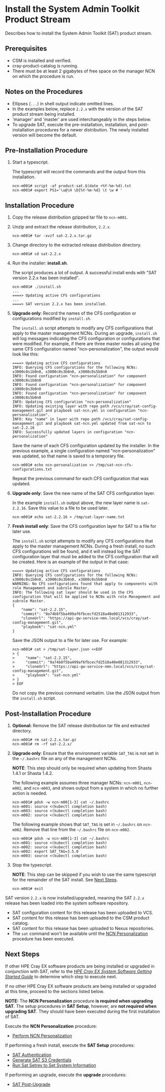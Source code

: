 # Install the System Admin Toolkit Product Stream

Describes how to install the System Admin Toolkit (SAT) product stream.

## Prerequisites

- CSM is installed and verified.
- cray-product-catalog is running.
- There must be at least 2 gigabytes of free space on the manager NCN on which the
  procedure is run.

## Notes on the Procedures

- Ellipses (`...`) in shell output indicate omitted lines.
- In the examples below, replace `2.2.x` with the version of the SAT product stream
  being installed.
- 'manager' and 'master' are used interchangeably in the steps below.
- To upgrade SAT, execute the pre-installation, installation, and post-installation
  procedures for a newer distribution. The newly installed version will become
  the default.

## Pre-Installation Procedure

1.  Start a typescript.

    The typescript will record the commands and the output from this installation.

    ```screen
    ncn-m001# script -af product-sat.$(date +%Y-%m-%d).txt
    ncn-m001# export PS1='\u@\H \D{%Y-%m-%d} \t \w # '
    ```

## Installation Procedure

1.  Copy the release distribution gzipped tar file to `ncn-m001`.

1.  Unzip and extract the release distribution, `2.2.x`.

    ```screen
    ncn-m001# tar -xvzf sat-2.2.x.tar.gz
    ```

1.  Change directory to the extracted release distribution directory.

    ```screen
    ncn-m001# cd sat-2.2.x
    ```

1.  Run the installer: **install.sh**.

    The script produces a lot of output. A successful install ends with "SAT
    version 2.2.x has been installed".

    ```screen
    ncn-m001# ./install.sh
    ...
    ====> Updating active CFS configurations
    ...
    ====> SAT version 2.2.x has been installed.
    ```

1.  **Upgrade only**: Record the names of the CFS configuration or
    configurations modified by `install.sh`.

    The `install.sh` script attempts to modify any CFS configurations that apply
    to the master management NCNs. During an upgrade, `install.sh` will log
    messages indicating the CFS configuration or configurations that were
    modified. For example, if there are three master nodes all using the same
    CFS configuration named "ncn-personalization", the output would look like
    this:

    ```screen
    ====> Updating active CFS configurations
    INFO: Querying CFS configurations for the following NCNs: x3000c0s1b0n0, x3000c0s3b0n0, x3000c0s5b0n0
    INFO: Found configuration "ncn-personalization" for component x3000c0s1b0n0
    INFO: Found configuration "ncn-personalization" for component x3000c0s3b0n0
    INFO: Found configuration "ncn-personalization" for component x3000c0s5b0n0
    INFO: Updating CFS configuration "ncn-personalization"
    INFO: Updating existing layer with repo path /vcs/cray/sat-config-management.git and playbook sat-ncn.yml in configuration "ncn-personalization".
    INFO: Key "name" in layer with repo path /vcs/cray/sat-config-management.git and playbook sat-ncn.yml updated from sat-ncn to sat-2.2.16
    INFO: Successfully updated layers in configuration "ncn-personalization"
    ```

    Save the name of each CFS configuration updated by the installer. In the
    previous example, a single configuration named "ncn-personalization" was
    updated, so that name is saved to a temporary file.

    ```screen
    ncn-m001# echo ncn-personalization >> /tmp/sat-ncn-cfs-configurations.txt
    ```

    Repeat the previous command for each CFS configuration that was updated.

1.  **Upgrade only**: Save the new name of the SAT CFS configuration layer.

    In the example `install.sh` output above, the new layer name is
    `sat-2.2.16`. Save this value to a file to be used later.

    ```screen
    ncn-m001# echo sat-2.2.16 > /tmp/sat-layer-name.txt
    ```


1.  **Fresh install only**: Save the CFS configuration layer for SAT to a file
    for later use.

    The `install.sh` script attempts to modify any CFS configurations that apply
    to the master management NCNs. During a fresh install, no such CFS
    configurations will be found, and it will instead log the SAT configuration
    layer that must be added to the CFS configuration that will be created. Here
    is an example of the output in that case:

    ```screen
    ====> Updating active CFS configurations
    INFO: Querying CFS configurations for the following NCNs: x3000c0s1b0n0, x3000c0s3b0n0, x3000c0s5b0n0
    WARNING: No CFS configurations found that apply to components with role Management and subrole Master.
    INFO: The following sat layer should be used in the CFS configuration that will be applied to NCNs with role Management and subrole Master.
    {
        "name": "sat-2.2.15",
        "commit": "9a74b8f5ba499af6fbcecfd2518a40e081312933",
        "cloneUrl": "https://api-gw-service-nmn.local/vcs/cray/sat-config-management.git",
        "playbook": "sat-ncn.yml"
    }
    ```

    Save the JSON output to a file for later use. For example:

    ```screen
    ncn-m001# cat > /tmp/sat-layer.json <<EOF
    > {
    >     "name": "sat-2.2.15",
    >     "commit": "9a74b8f5ba499af6fbcecfd2518a40e081312933",
    >     "cloneUrl": "https://api-gw-service-nmn.local/vcs/cray/sat-config-management.git",
    >     "playbook": "sat-ncn.yml"
    > }
    > EOF
    ```

    Do not copy the previous command verbatim. Use the JSON output from the
    `install.sh` script.

## Post-Installation Procedure

1.  **Optional:** Remove the SAT release distribution tar file and extracted directory.

    ```screen
    ncn-m001# rm sat-2.2.x.tar.gz
    ncn-m001# rm -rf sat-2.2.x/
    ```

1.  **Upgrade only**: Ensure that the environment variable `SAT_TAG` is not set
    in the `~/.bashrc` file on any of the management NCNs.

    **NOTE**: This step should only be required when updating from
    Shasta 1.4.1 or Shasta 1.4.2.

    The following example assumes three manager NCNs: `ncn-m001`, `ncn-m002`, and `ncn-m003`,
    and shows output from a system in which no further action is needed.

    ```screen
    ncn-m001# pdsh -w ncn-m00[1-3] cat ~/.bashrc
    ncn-m001: source <(kubectl completion bash)
    ncn-m003: source <(kubectl completion bash)
    ncn-m002: source <(kubectl completion bash)
    ```

    The following example shows that `SAT_TAG` is set in `~/.bashrc` on `ncn-m002`.
    Remove that line from the `~/.bashrc` file on `ncn-m002`.

    ```screen
    ncn-m001# pdsh -w ncn-m00[1-3] cat ~/.bashrc
    ncn-m001: source <(kubectl completion bash)
    ncn-m002: source <(kubectl completion bash)
    ncn-m002: export SAT_TAG=3.5.0
    ncn-m003: source <(kubectl completion bash)
    ```

1.  Stop the typescript.

    **NOTE**: This step can be skipped if you wish to use the same typescript
    for the remainder of the SAT install. See [Next Steps](#next-steps).

    ```screen
    ncn-m001# exit
    ```

SAT version `2.2.x` is now installed/upgraded, meaning the SAT `2.2.x` release
has been loaded into the system software repository.

- SAT configuration content for this release has been uploaded to VCS.
- SAT content for this release has been uploaded to the CSM product catalog.
- SAT content for this release has been uploaded to Nexus repositories.
- The `sat` command won't be available until the [NCN Personalization](#perform-ncn-personalization)
  procedure has been executed.

## Next Steps

If other HPE Cray EX software products are being installed or upgraded in conjunction
with SAT, refer to the [*HPE Cray EX System Software Getting Started Guide*](https://www.hpe.com/support/ex-gsg)
to determine which step to execute next.

If no other HPE Cray EX software products are being installed or upgraded at this time,
proceed to the sections listed below.

**NOTE:** The **NCN Personalization** procedure **is required when
upgrading SAT**. The setup procedures in **SAT Setup**, however, are
**not required when upgrading SAT**. They should have been executed
during the first installation of SAT.

Execute the **NCN Personalization** procedure:

- [Perform NCN Personalization](#perform-ncn-personalization)

If performing a fresh install, execute the **SAT Setup** procedures:

- [SAT Authentication](#sat-authentication)
- [Generate SAT S3 Credentials](#generate-sat-s3-credentials)
- [Run Sat Setrev to Set System Information](#run-sat-setrev-to-set-system-information)

If performing an upgrade, execute the **upgrade** procedures:

- [SAT Post-Upgrade](#sat-post-upgrade)
